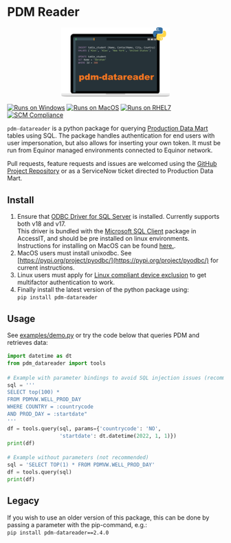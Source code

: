 # PDM Reader

<p align="center">
<img src="logo.svg" alt="pdm-datareader logo" width="50%">
</p>

[![Runs on Windows](https://img.shields.io/badge/Windows-0078D6?style=for-the-badge&logo=windows&logoColor=white)](https://img.shields.io/badge/Windows-0078D6?style=for-the-badge&logo=windows&logoColor=white)
[![Runs on MacOS](https://img.shields.io/badge/mac%20os-000000?style=for-the-badge&logo=apple&logoColor=white)](https://img.shields.io/badge/mac%20os-000000?style=for-the-badge&logo=apple&logoColor=white)
[![Runs on RHEL7](https://img.shields.io/badge/Red%20Hat-EE0000?style=for-the-badge&logo=redhat&logoColor=white)](https://img.shields.io/badge/Red%20Hat-EE0000?style=for-the-badge&logo=redhat&logoColor=white)
[![SCM Compliance](https://scm-compliance-api.radix.equinor.com/repos/equinor/neqsim/badge)](https://scm-compliance-api.radix.equinor.com/repos/equinor/neqsim/badge)

`pdm-datareader` is a python package for querying [Production Data Mart](https://wiki.equinor.com/wiki/index.php/Production_Data_Mart) tables using SQL. The package handles authentication for end users with user impersonation, but also allows for inserting your own token. It must be run from Equinor managed environments connected to Equinor network.

Pull requests, feature requests and issues are welcomed using the [GitHub Project Repository](https://github.com/equinor/pdm-datareader) or as a ServiceNow ticket directed to Production Data Mart.

## Install
1. Ensure that [ODBC Driver for SQL Server](https://learn.microsoft.com/en-us/sql/connect/odbc/download-odbc-driver-for-sql-server) is installed. Currently supports both v18 and v17.  
This driver is bundled with the [Microsoft SQL Client](https://accessit.equinor.com/Search/Search?term=MICROSOFT+SQL+CLIENT) package in AccessIT, and should be pre installed on linux environments. Instructions for installing on MacOS can be found [here.](https://learn.microsoft.com/en-us/sql/connect/odbc/download-odbc-driver-for-sql-server).
2. MacOS users must install unixodbc. See [https://pypi.org/project/pyodbc/](https://pypi.org/project/pyodbc/) for current instructions.
3. Linux users must apply for [Linux compliant device exclusion](https://accessit.equinor.com/Search/Search?term=linux+exclusion) to get multifactor authentication to work.
4. Finally install the latest version of the python package using:  
    ```pip install pdm-datareader```

## Usage
See [examples/demo.py](examples/demo.py) or try the code below that queries PDM and retrieves data:  

``` python
import datetime as dt
from pdm_datareader import tools

# Example with parameter bindings to avoid SQL injection issues (recommended)
sql = '''
SELECT top(100) * 
FROM PDMVW.WELL_PROD_DAY 
WHERE COUNTRY = :countrycode 
AND PROD_DAY = :startdate"
'''
df = tools.query(sql, params={'countrycode': 'NO',
                 'startdate': dt.datetime(2022, 1, 1)})
print(df)

# Example without parameters (not recommended)
sql = 'SELECT TOP(1) * FROM PDMVW.WELL_PROD_DAY'
df = tools.query(sql)
print(df)
```
   
## Legacy
If you wish to use an older version of this package, this can be done by passing a parameter with the pip-command, e.g.: <br>
    ````
    pip install pdm-datareader==2.4.0
    ````

